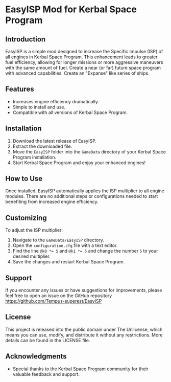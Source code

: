 # EasyISP Mod for Kerbal Space Program

## Introduction
EasyISP is a simple mod designed to increase the Specific Impulse (ISP) of all engines in Kerbal Space Program. This enhancement leads to greater fuel efficiency, allowing for longer missions or more aggressive maneuvers with the same amount of fuel. Create a near (or far) future space program with advanced capabilities. Create an "Expanse" like series of ships.

## Features
- Increases engine efficiency dramatically.
- Simple to install and use.
- Compatible with all versions of Kerbal Space Program.

## Installation
1. Download the latest release of EasyISP.
2. Extract the downloaded file.
3. Move the `EasyISP` folder into the `GameData` directory of your Kerbal Space Program installation.
4. Start Kerbal Space Program and enjoy your enhanced engines!

## How to Use
Once installed, EasyISP automatically applies the ISP multiplier to all engine modules. There are no additional steps or configurations needed to start benefiting from increased engine efficiency.

## Customizing
To adjust the ISP multiplier:
1. Navigate to the `GameData/EasyISP` directory.
2. Open the `configuration.cfg` file with a text editor.
3. Find the line `@k0 *= 5` and `@k1 *= 5` and change the number `5` to your desired multiplier.
4. Save the changes and restart Kerbal Space Program.

## Support
If you encounter any issues or have suggestions for improvements, please feel free to open an issue on the GitHub repository https://github.com/Tempus-superest/EasyISP

## License
This project is released into the public domain under The Unlicense, which means you can use, modify, and distribute it without any restrictions. More details can be found in the LICENSE file.

## Acknowledgments
- Special thanks to the Kerbal Space Program community for their valuable feedback and support.
